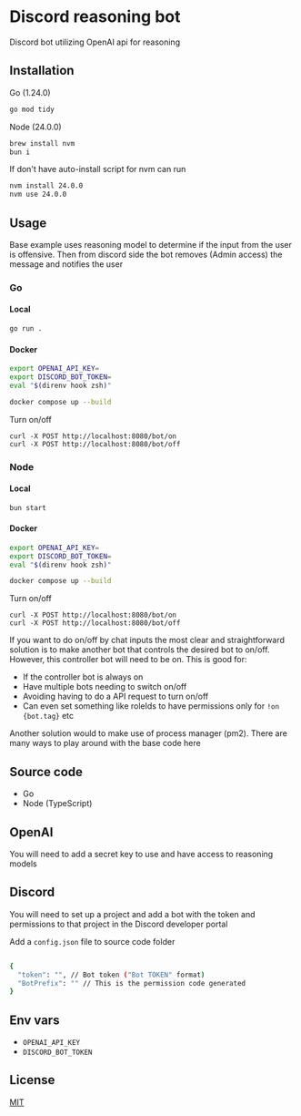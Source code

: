 # Discord reasoning bot

Discord bot utilizing OpenAI api for reasoning

## Installation

Go (1.24.0)

```bash
go mod tidy
```

Node (24.0.0)

```bash
brew install nvm
bun i
```

If don't have auto-install script for nvm can run

```bash
nvm install 24.0.0
nvm use 24.0.0
```

## Usage

Base example uses reasoning model to determine if the input from the user is offensive. Then from discord side the bot removes (Admin access) the message and notifies the user

### Go

#### Local

```bash
go run .
```

#### Docker

```bash
export OPENAI_API_KEY=
export DISCORD_BOT_TOKEN=
eval "$(direnv hook zsh)"

docker compose up --build
```

Turn on/off

```curl
curl -X POST http://localhost:8080/bot/on
curl -X POST http://localhost:8080/bot/off
```

### Node

#### Local

```bash
bun start
```

#### Docker

```bash
export OPENAI_API_KEY=
export DISCORD_BOT_TOKEN=
eval "$(direnv hook zsh)"

docker compose up --build
```

Turn on/off

```curl
curl -X POST http://localhost:8080/bot/on
curl -X POST http://localhost:8080/bot/off
```

If you want to do on/off by chat inputs the most clear and straightforward solution is to make another bot that controls the desired bot to on/off. However, this controller bot will need to be on. This is good for:

- If the controller bot is always on
- Have multiple bots needing to switch on/off
- Avoiding having to do a API request to turn on/off
- Can even set something like roleIds to have permissions only for `!on {bot.tag}` etc

Another solution would to make use of process manager (pm2). There are many ways to play around with the base code here

## Source code

- Go
- Node (TypeScript)

## OpenAI

You will need to add a secret key to use and have access to reasoning models

## Discord

You will need to set up a project and add a bot with the token and permissions to that project in the Discord developer portal

Add a `config.json` file to source code folder

```bash

{
  "token": "", // Bot token ("Bot TOKEN" format)
  "BotPrefix": "" // This is the permission code generated
}
```

## Env vars

- `OPENAI_API_KEY`
- `DISCORD_BOT_TOKEN`

## License

[MIT](https://choosealicense.com/licenses/mit/)
